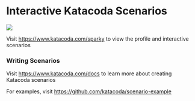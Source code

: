 # Interactive Katacoda Scenarios

[![](http://shields.katacoda.com/katacoda/sparky/count.svg)](https://www.katacoda.com/sparky "Get your profile on Katacoda.com")

Visit https://www.katacoda.com/sparky to view the profile and interactive scenarios

### Writing Scenarios
Visit https://www.katacoda.com/docs to learn more about creating Katacoda scenarios

For examples, visit https://github.com/katacoda/scenario-example
